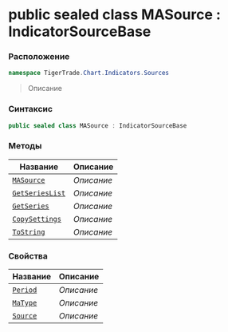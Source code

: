 
# public sealed class MASource : IndicatorSourceBase
### Расположение
```csharp
namespace TigerTrade.Chart.Indicators.Sources
```



> Описание

### Синтаксис
```csharp
public sealed class MASource : IndicatorSourceBase
```


### Методы
| Название | Описание |
| --- | --- |
| [`MASource`](./MASource.cs/Методы/MASource.md) | *Описание* |
| [`GetSeriesList`](./MASource.cs/Методы/GetSeriesList.md) | *Описание* |
| [`GetSeries`](./MASource.cs/Методы/GetSeries.md) | *Описание* |
| [`CopySettings`](./MASource.cs/Методы/CopySettings.md) | *Описание* |
| [`ToString`](./MASource.cs/Методы/ToString.md) | *Описание* |

### Свойства
| Название | Описание |
| --- | --- |
| [`Period`](./MASource.cs/Свойства/Period.md) | *Описание* |
| [`MaType`](./MASource.cs/Свойства/MaType.md) | *Описание* |
| [`Source`](./MASource.cs/Свойства/Source.md) | *Описание* |



